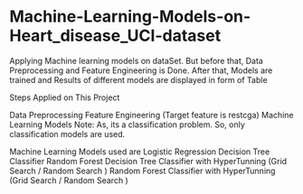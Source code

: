 # Machine-Learning-Models-on-Heart_disease_UCI-dataset


Applying Machine learning models on dataSet. But before that, Data Preprocessing and Feature Engineering is Done. After that, Models are trained and Results of different models are displayed in form of Table

Steps Applied on This Project

Data Preprocessing
Feature Engineering (Target feature is restcga)
Machine Learning Models
Note: As, its a classification problem. So, only classification models are used.

Machine Learning Models used are
Logistic Regression
Decision Tree Classifier
Random Forest
Decision Tree Classifier with HyperTunning (Grid Search / Random Search )
Random Forest Classifier with HyperTunning (Grid Search / Random Search )
